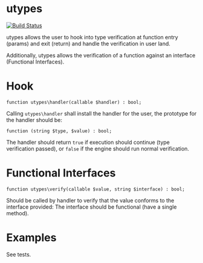 utypes
=====

[![Build Status](https://travis-ci.org/krakjoe/utypes.svg?branch=master)](https://travis-ci.org/krakjoe/utypes)

utypes allows the user to hook into type verification at function entry (params) and exit (return) and handle the verification in user land.

Additionally, utypes allows the verification of a function against an interface (Functional Interfaces).

Hook
====

```
function utypes\handler(callable $handler) : bool;
```

Calling `utypes\handler` shall install the handler for the user, the prototype for the handler should be:

```
function (string $type, $value) : bool;
```

The handler should return `true` if execution should continue (type verification passed), or `false` if the engine should run normal verification.

Functional Interfaces
===================

```
function utypes\verify(callable $value, string $interface) : bool;
```

Should be called by handler to verify that the value conforms to the interface provided: The interface should be functional (have a single method).

Examples
=======

See tests.
